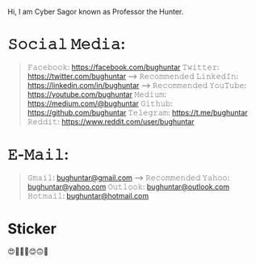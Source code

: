 Hi,
I am Cyber Sagor known as Professor the Hunter.


# 𝚂𝚘𝚌𝚒𝚊𝚕 𝙼𝚎𝚍𝚒𝚊:
>𝙵𝚊𝚌𝚎𝚋𝚘𝚘𝚔: https://facebook.com/bughuntar
>𝚃𝚠𝚒𝚝𝚝𝚎𝚛: https://twitter.com/bughuntar --> 𝚁𝚎𝚌𝚘𝚖𝚖𝚎𝚗𝚍𝚎𝚍
>𝙻𝚒𝚗𝚔𝚎𝚍𝙸𝚗: https://linkedin.com/in/bughuntar --> 𝚁𝚎𝚌𝚘𝚖𝚖𝚎𝚗𝚍𝚎𝚍
𝚈𝚘𝚞𝚃𝚞𝚋𝚎: https://youtube.com/bughuntar
𝙼𝚎𝚍𝚒𝚞𝚖: https://medium.com/@bughuntar
𝙶𝚒𝚝𝚑𝚞𝚋: https://github.com/bughuntar
𝚃𝚎𝚕𝚎𝚐𝚛𝚊𝚖: https://t.me/bughuntar
𝚁𝚎𝚍𝚍𝚒𝚝: https://www.reddit.com/user/bughuntar

# 𝙴-𝙼𝚊𝚒𝚕:
>𝙶𝚖𝚊𝚒𝚕: bughuntar@gmail.com --> 𝚁𝚎𝚌𝚘𝚖𝚖𝚎𝚗𝚍𝚎𝚍
𝚈𝚊𝚑𝚘𝚘: bughuntar@yahoo.com
𝙾𝚞𝚝𝚕𝚘𝚘𝚔: bughuntar@outlook.com
𝙷𝚘𝚝𝚖𝚊𝚒𝚕: bughuntar@hotmail.com

# Sticker
😍🥰🥲🤩😊🙃🤔

<!---
cybersagor/cybersagor is a ✨ special ✨ repository because its `README.md` (this file) appears on your GitHub profile.
You can click the Preview link to take a look at your changes.
--->
